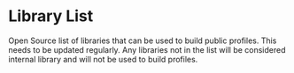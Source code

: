 # Library List

Open Source list of libraries that can be used to build public profiles. This needs to be updated regularly.
Any libraries not in the list will be considered internal library and will not be used to build profiles.